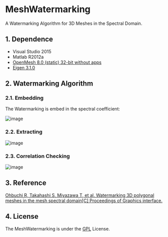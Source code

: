 # MeshWatermarking

A Watermarking Algorithm for 3D Meshes in the Spectral Domain.

## 1. Dependence

- Visual Studio 2015
- Matlab R2012a
- [OpenMesh 8.0 (static) 32-bit without apps](https://www.openmesh.org/media/Releases/8.0/OpenMesh-8.0-VS2015-32-Bit-no-apps.exe)
- [Eigen 3.1.0](https://bitbucket.org/eigen/eigen/get/3.1.0.zip)

## 2. Watermarking Algorithm

### 2.1. Embedding

The Watermarking is embed in the spectral coefficient:

![image](http://img.cdn.firejq.com/jpg/2019/5/14/d981444737044cc8518ba300e93b81a1.jpg)

### 2.2. Extracting

![image](http://img.cdn.firejq.com/jpg/2019/5/14/1baf3a4701bf11f975109d644ac2c6eb.jpg)

### 2.3. Correlation Checking

![image](http://img.cdn.firejq.com/jpg/2019/5/14/9f50381f8cda95cfb18c80b65675eb81.jpg)

## 3. Reference

[Ohbuchi R, Takahashi S, Miyazawa T, et al. Watermarking 3D polygonal meshes in the mesh spectral domain[C] Proceedings of Graphics interface.](http://graphicsinterface.org/proceedings/gi2001/gi2001-2/)

## 4. License

The MeshWatermarking is under the [GPL](https://github.com/firejq/MeshWatermarking/blob/master/LICENSE) License.